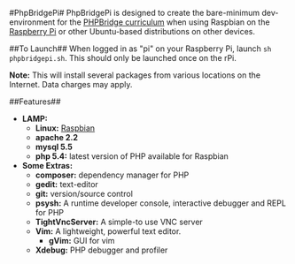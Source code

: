 #PhpBridgePi#
PhpBridgePi is designed to create the bare-minimum dev-environment for the [PHPBridge curriculum](http://phpbridge.org) when using Raspbian on the [Raspberry Pi](http://www.raspberrypi.org/) or other Ubuntu-based distributions on other devices.

##To Launch##
When logged in as "pi" on your Raspberry Pi, launch `sh phpbridgepi.sh`. This should only be launched once on the rPi.

__Note:__ This will install several packages from various locations on the
Internet. Data charges may apply.

##Features##
* __LAMP:__
    * __Linux:__ [Raspbian](http://www.raspbian.org/)
    * __apache 2.2__
    * __mysql 5.5__
    * __php 5.4:__ latest version of PHP available for Raspbian
* __Some Extras:__
    * __composer:__ dependency manager for PHP
    * __gedit:__ text-editor
    * __git:__ version/source control
    * __psysh:__ A runtime developer console, interactive debugger and REPL for PHP
    * __TightVncServer:__ A simple-to use VNC server
    * __Vim:__ A lightweight, powerful text editor.
      * __gVim:__ GUI for vim
    * __Xdebug:__ PHP debugger and profiler
